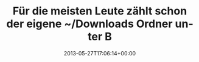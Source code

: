 ---
retweeted: false
source: <a href="http://erased4113706.com" rel="nofollow">erased4113706</a>
entities:
  hashtags: []
  symbols: []
  user_mentions: []
  urls: []
display_text_range:
- '0'
- '79'
favorite_count: '7'
id_str: '339065016470892544'
truncated: false
retweet_count: '5'
id: '339065016470892544'
created_at: Mon May 27 17:06:14 +0000 2013
favorited: false
full_text: Für die meisten Leute zählt schon der eigene ~/Downloads Ordner unter Big
  Data.
lang: de
tags:
- pesos/twitter
date: '2013-05-27T17:06:14+00:00'
src: https://twitter.com/bascht/status/339065016470892544
original_url: https://twitter.com/bascht/status/339065016470892544
type: twitter_tweet
text: Für die meisten Leute zählt schon der eigene ~/Downloads Ordner unter Big Data.
title: Für die meisten Leute zählt schon der eigene ~/Downloads Ordner unter B

---